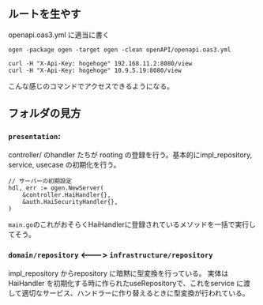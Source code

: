 ## ルートを生やす
openapi.oas3.yml に適当に書く
```code 
ogen -package ogen -target ogen -clean openAPI/openapi.oas3.yml
```

```code 
curl -H "X-Api-Key: hogehoge" 192.168.11.2:8080/view
curl -H "X-Api-Key: hogehoge" 10.9.5.19:8080/view
```
こんな感じのコマンドでアクセスできるようになる。


## フォルダの見方
### ```presentation```: 
controller/ のhandler たちが rooting の登録を行う。基本的にimpl_repository, service, usecase の初期化を行う。
```code
// サーバーの初期設定
hdl, err := ogen.NewServer(
    &controller.HaiHandler{},
    &auth.HaiSecurityHandler{},
)
```
```main.go```のこれがおそらくHaiHandlerに登録されているメソッドを一括で実行してそう。

### ```domain/repository``` <---> ```infrastructure/repository```
impl_repository からrepository に暗黙に型変換を行っている。
実体はHaiHandler を初期化する時に作られたuseRepositoryで、これをservice に渡して適切なサービス、ハンドラーに作り替えるときに型変換が行われている。